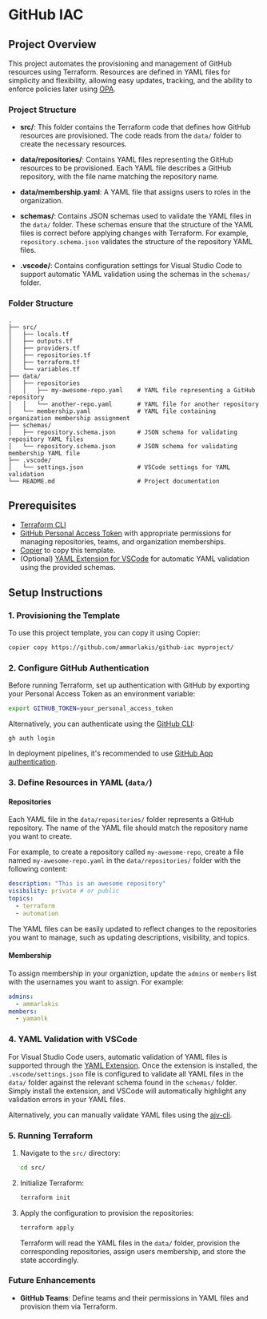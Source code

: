 # GitHub IAC

## Project Overview

This project automates the provisioning and management of GitHub resources using Terraform. Resources are defined in YAML files for simplicity and flexibility, allowing easy updates, tracking, and the ability to enforce policies later using [OPA](https://www.openpolicyagent.org/docs/latest/terraform/).

### Project Structure

- **src/**: This folder contains the Terraform code that defines how GitHub resources are provisioned. The code reads from the `data/` folder to create the necessary resources.
  
- **data/repositories/**: Contains YAML files representing the GitHub resources to be provisioned. Each YAML file describes a GitHub repository, with the file name matching the repository name.

- **data/membership.yaml**: A YAML file that assigns users to roles in the organization.

- **schemas/**: Contains JSON schemas used to validate the YAML files in the `data/` folder. These schemas ensure that the structure of the YAML files is correct before applying changes with Terraform. For example, `repository.schema.json` validates the structure of the repository YAML files.

- **.vscode/**: Contains configuration settings for Visual Studio Code to support automatic YAML validation using the schemas in the `schemas/` folder.

### Folder Structure

```
.
├── src/
│   ├── locals.tf
│   ├── outputs.tf
│   ├── providers.tf
│   ├── repositories.tf
│   ├── terraform.tf
│   └── variables.tf
├── data/
│   ├── repositories                
│   │   ├── my-awesome-repo.yaml    # YAML file representing a GitHub repository
│   │   └── another-repo.yaml       # YAML file for another repository
│   └── membership.yaml             # YAML file containing organization membership assignment
├── schemas/
│   ├── repository.schema.json      # JSON schema for validating repository YAML files
│   └── repository.schema.json      # JSON schema for validating membership YAML file
├── .vscode/
│   └── settings.json               # VSCode settings for YAML validation
└── README.md                       # Project documentation
```

## Prerequisites

- [Terraform CLI](https://www.terraform.io/downloads.html)
- [GitHub Personal Access Token](https://docs.github.com/en/authentication/keeping-your-account-and-data-secure/creating-a-personal-access-token) with appropriate permissions for managing repositories, teams, and organization memberships.
- [Copier](https://copier.readthedocs.io/en/stable/) to copy this template.
- (Optional) [YAML Extension for VSCode](https://marketplace.visualstudio.com/items?itemName=redhat.vscode-yaml) for automatic YAML validation using the provided schemas.

## Setup Instructions

### 1. Provisioning the Template

To use this project template, you can copy it using Copier:

```bash
copier copy https://github.com/ammarlakis/github-iac myproject/
```

### 2. Configure GitHub Authentication

Before running Terraform, set up authentication with GitHub by exporting your Personal Access Token as an environment variable:

```bash
export GITHUB_TOKEN=your_personal_access_token
```

Alternatively, you can authenticate using the [GitHub CLI](https://cli.github.com/):
```
gh auth login
```

In deployment pipelines, it's recommended to use [GitHub App authentication](https://docs.github.com/en/apps/creating-github-apps/authenticating-with-a-github-app/making-authenticated-api-requests-with-a-github-app-in-a-github-actions-workflow).

### 3. Define Resources in YAML (`data/`)

#### Repositories

Each YAML file in the `data/repositories/` folder represents a GitHub repository. The name of the YAML file should match the repository name you want to create.

For example, to create a repository called `my-awesome-repo`, create a file named `my-awesome-repo.yaml` in the `data/repositories/` folder with the following content:

```yaml
description: "This is an awesome repository"
visibility: private # or public
topics:
  - terraform
  - automation
```

The YAML files can be easily updated to reflect changes to the repositories you want to manage, such as updating descriptions, visibility, and topics.

#### Membership

To assign membership in your organiztion, update the `admins` or `members` list with the usernames you want to assign. For example:

```yaml
admins:
  - ammarlakis
members:
  - yamanlk
```

### 4. YAML Validation with VSCode

For Visual Studio Code users, automatic validation of YAML files is supported through the [YAML Extension](https://marketplace.visualstudio.com/items?itemName=redhat.vscode-yaml). Once the extension is installed, the `.vscode/settings.json` file is configured to validate all YAML files in the `data/` folder against the relevant schema found in the `schemas/` folder. Simply install the extension, and VSCode will automatically highlight any validation errors in your YAML files.

Alternatively, you can manually validate YAML files using the [ajv-cli](https://github.com/ajv-validator/ajv-cli).

### 5. Running Terraform

1. Navigate to the `src/` directory:

   ```bash
   cd src/
   ```

2. Initialize Terraform:

   ```bash
   terraform init
   ```

3. Apply the configuration to provision the repositories:

   ```bash
   terraform apply
   ```

   Terraform will read the YAML files in the `data/` folder, provision the corresponding repositories, assign users membership, and store the state accordingly.

### Future Enhancements

- **GitHub Teams**: Define teams and their permissions in YAML files and provision them via Terraform.
